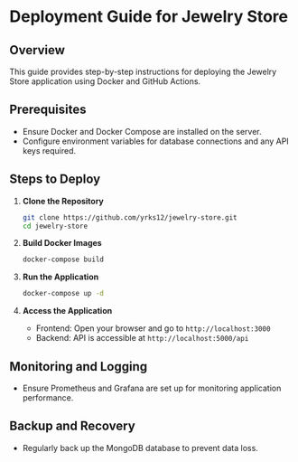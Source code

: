 # Deployment Guide for Jewelry Store

## Overview
This guide provides step-by-step instructions for deploying the Jewelry Store application using Docker and GitHub Actions.

## Prerequisites
- Ensure Docker and Docker Compose are installed on the server.
- Configure environment variables for database connections and any API keys required.

## Steps to Deploy
1. **Clone the Repository**
   ```bash
   git clone https://github.com/yrks12/jewelry-store.git
   cd jewelry-store
   ```

2. **Build Docker Images**
   ```bash
   docker-compose build
   ```

3. **Run the Application**
   ```bash
   docker-compose up -d
   ```

4. **Access the Application**
   - Frontend: Open your browser and go to `http://localhost:3000`
   - Backend: API is accessible at `http://localhost:5000/api`

## Monitoring and Logging
- Ensure Prometheus and Grafana are set up for monitoring application performance.

## Backup and Recovery
- Regularly back up the MongoDB database to prevent data loss.